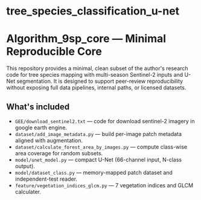 # tree_species_classification_u-net

# Algorithm_9sp_core — Minimal Reproducible Core

This repository provides a minimal, clean subset of the author's research code for
tree species mapping with multi-season Sentinel-2 inputs and U-Net segmentation.
It is designed to support peer-review reproducibility without exposing full data
pipelines, internal paths, or licensed datasets.

## What's included
- `GEE/download_sentinel2.txt` — code for download sentinel-2 imagery in google earth engine.
- `dataset/add_image_metadata.py` — build per-image patch metadata aligned with augmentation.
- `dataset/calculate_forest_area_by_images.py` — compute class-wise area coverage for random subsets.
- `model/unet_model.py` — compact U-Net (66-channel input, N-class output).
- `model/dataset_class.py` — memory-mapped patch dataset and independent-test reader.
- `feature/vegetation_indices_glcm.py` — 7 vegetation indices and GLCM calculater.
